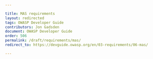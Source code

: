 ```yaml
---

title: MAS requirements
layout: redirected
tags: OWASP Developer Guide
contributors: Jon Gadsden
document: OWASP Developer Guide
order: 506
permalink: /draft/requirements/mas/
redirect_to: https://devguide.owasp.org/en/03-requirements/06-mas/

---
```

